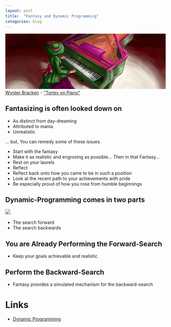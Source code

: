 ```yaml
---
layout: post
title:  "Fantasy and Dynamic Programming"
categories: blog
---
```


<p class="attribution">
	<img src="/images/fantasy-dynamic-prog/fantasy.png" class="image fit" />
	<a href="https://www.flickr.com/photos/torley/">Wynter Bracken</a> -
	<a href="https://www.flickr.com/photos/torley/2329063813/in/photolist-4xP4wD-jhYQ3Y-hrjAfx-gmrWCR-dBDrrx-8vw4mN-8vt3Rn-9enQPC-8vvKTs-8vtJRX-8vujZV-bt7R5a-aAWvZw-5uXyAd-e18moF-e1cD91-8vxkDy-5fG2fn-8vugpH-8vthyF-8vv6gX-8vsJTt-8vvoaR-8vtsqD-8vti9t-8vuFTD-8vta3M-8vsETH-8vttiV-8vwgeL-8vwjX9-8vtyRx-6NJ2fi-8vwrj9-9atiAk-8vtcyp-8vtBUp-8vvLSu-8vsUSp-8vyoRj-e4GNEB-8vt6ck-8vwGBG-8vydqG-8vupkr-e2SvUZ-8vv83p-8vsLQa-8vwNRd-8vvGTL">"Torley on Piano"</a>
</p>

## Fantasizing is often looked down on

* As distinct from day-dreaming
* Attributed to mania
* Unrealistic

... but, You can remedy some of these issues.

<!--more-->

* Start with the fantasy
* Make it as realistic and engrosing as possible... Then in that Fantasy...
* Rest on your laurels
* Reflect
* Reflect back onto how you came to be in such a position
* Look at the recent path to your achievements with pride
* Be especially proud of how you rose from humble beginnings

## Dynamic-Programming comes in two parts

<img src="https://upload.wikimedia.org/wikipedia/commons/0/03/Shortest_path_optimal_substructure.svg" />

* The search forward
* The search backwards

## You are Already Performing the Forward-Search

* Keep your goals achievable and realistic

## Perform the Backward-Search

* Fantasy provides a simulated mechanism for the backward-search

# Links

* [Dynamic Programming](https://en.wikipedia.org/wiki/Dynamic_programming)
